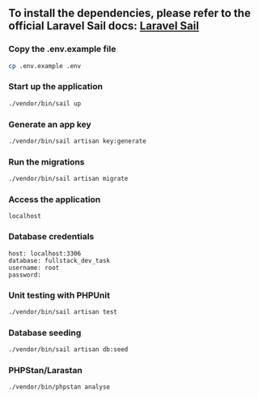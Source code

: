## To install the dependencies, please refer to the official Laravel Sail docs: [Laravel Sail](https://laravel.com/docs/9.x/sail#installing-composer-dependencies-for-existing-projects)

### Copy the .env.example file
```bash
cp .env.example .env
```

### Start up the application
```bash
./vendor/bin/sail up 
```

### Generate an app key
```bash
./vendor/bin/sail artisan key:generate
```

### Run the migrations
```bash
./vendor/bin/sail artisan migrate
```

### Access the application
```
localhost
```

### Database credentials
```
host: localhost:3306
database: fullstack_dev_task
username: root
password:
```

### Unit testing with PHPUnit
```bash
./vendor/bin/sail artisan test
```

### Database seeding
```bash
./vendor/bin/sail artisan db:seed
```

### PHPStan/Larastan
```bash
./vendor/bin/phpstan analyse
```